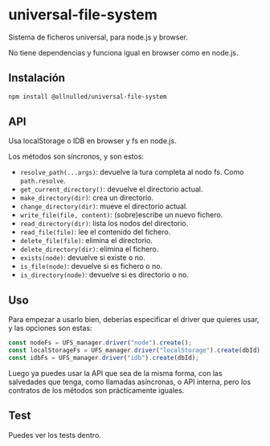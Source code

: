 # universal-file-system

Sistema de ficheros universal, para node.js y browser.

No tiene dependencias y funciona igual en browser como en node.js.

## Instalación

```sh
npm install @allnulled/universal-file-system
```

## API

Usa localStorage o IDB en browser y fs en node.js.

Los métodos son síncronos, y son estos:

- `resolve_path(...args)`: devuelve la tura completa al nodo fs. Como `path.resolve`.
- `get_current_directory()`: devuelve el directorio actual.
- `make_directory(dir)`: crea un directorio.
- `change_directory(dir)`: mueve el directorio actual.
- `write_file(file, content)`: (sobre)escribe un nuevo fichero.
- `read_directory(dir)`: lista los nodos del directorio.
- `read_file(file)`: lee el contenido del fichero.
- `delete_file(file)`: elimina el directorio.
- `delete_directory(dir)`: elimina el fichero.
- `exists(node)`: devuelve si existe o no.
- `is_file(node)`: devuelve si es fichero o no.
- `is_directory(node)`: devuelve si es directorio o no.

## Uso

Para empezar a usarlo bien, deberías especificar el driver que quieres usar, y las opciones son estas:

```js
const nodeFs = UFS_manager.driver("node").create();
const localStorageFs = UFS_manager.driver("localStorage").create(dbId);
const idbFs = UFS_manager.driver("idb").create(dbId);
```

Luego ya puedes usar la API que sea de la misma forma, con las salvedades que tenga, como llamadas asíncronas, o API interna, pero los contratos de los métodos son prácticamente iguales.

## Test

Puedes ver los tests dentro.